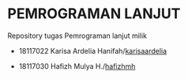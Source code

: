 # PEMROGRAMAN LANJUT

Repository tugas Pemrograman lanjut milik

- 18117022 Karisa Ardelia Hanifah/[karisaardelia](http://github.com/karisaardelia)

- 18117030 Hafizh Mulya H./[hafizhmh](http://github.com/hafizhmh)
